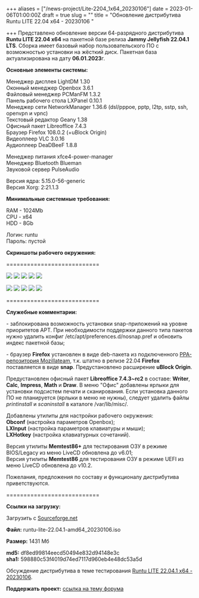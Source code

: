 +++
aliases = ["/news-project/Lite-2204_1x64_20230106"]
date = 2023-01-06T01:00:00Z
draft = true
slug = ""
title = "Обновление дистрибутива Runtu LITE 22.04 х64 - 20230106 "

+++
Представлено обновление версии 64-разрядного дистрибутива **Runtu LITE 22.04 х64** на пакетной базе релиза **Jammy Jellyfish 22.04.1 LTS**. Сборка имеет базовый набор пользовательского ПО с возможностью установки на жёсткий диск. Пакетная база актуализирована на дату **06.01.2023**г.

<!--more-->

**Основные элементы системы:**  
  
Менеджер дисплея LightDM 1.30  
Оконный менеджер Openbox 3.6.1  
Файловый менеджер PCManFM 1.3.2  
Панель рабочего стола LXPanel 0.10.1  
Менеджер сети NetworkManager 1.36.6 (dsl/pppoe, pptp, l2tp, sstp, ssh, openvpn и vpnc)  
Текстовый редактор Geany 1.38  
Офисный пакет Libreoffice 7.4.3  
Браузер Firefox 108.0.2 (+uBlock Origin)  
Видеоплеер VLC 3.0.16  
Аудиоплеер DeaDBeeF 1.8.8  
  
Менеджер питания xfce4-power-manager  
Менеджер Bluetooth Blueman  
Звуковой сервер PulseAudio  
  
Версия ядра: 5.15.0-56-generic  
Версия Xorg: 2:21.1.3  
   
  
 **Минимальные системные требования:**  
  
RAM - 1024Mb  
CPU - x64  
HDD - 8Gb  
  
Логин: runtu  
Пароль: пустой  
  
  
 **Скриншоты рабочего окружения:**  
  
===========================  
  
[![](https://i.ibb.co/Lz44RS4/BIOS-Syslinux-1.png)](https://ibb.co/Lz44RS4) [![](https://i.ibb.co/pWzWhj0/EFI-GRUB-1.png)](https://ibb.co/pWzWhj0) [![](https://i.ibb.co/BL4KPq6/Screen-FM.png)](https://ibb.co/BL4KPq6) [![](https://i.ibb.co/2SjBt4h/Menu-Office.png)](https://ibb.co/2SjBt4h) [![](https://i.ibb.co/Jtxw2LG/Menu-System-about.png)](https://ibb.co/Jtxw2LG)  
  
  
[![](https://i.ibb.co/Rc3Y66f/Menu-Generic-gdmap.png)](https://ibb.co/Rc3Y66f) [![](https://i.ibb.co/qRpxwZt/Menu-Gfaph-whdd.png)](https://ibb.co/qRpxwZt) [![](https://i.ibb.co/v1q2Twz/Menu-Internet-gdu.png)](https://ibb.co/v1q2Twz) [![](https://i.ibb.co/HhBnZ9D/Menu-Params.png)](https://ibb.co/HhBnZ9D) [![](https://i.ibb.co/fxHgsGb/Menu-AV-vino.png)](https://ibb.co/fxHgsGb)  
  
===========================  
  
 **Служебные комментарии:**  
  
\- заблокирована возможность установки snap-приложений на уровне приоритетов APT. При необходимости поддержки данного типа пакетов нужно удалить конфиг /etc/apt/preferences.d/nosnap.pref и обновить индекс пакетной базы;  
  
\- браузер **Firefox** установлен в виде deb-пакета из подключенного [PPA-репозитория Mozillateam](https://launchpad.net/\~mozillateam/+archive/ubuntu/ppa), т.к. штатно в релизе 22.04 **Firefox** поставляется в виде **snap**. Предустановлено расширение **uBlock Origin**.  
  
Предустановлен офисный пакет **Libreoffice 7.4.3\~rc2** в составе: **Writer**, **Calc**, **Impress**, **Math** и **Draw**. В меню "Офис" добавлены ярлыки для установки подсистем печати и сканирования. Если установка данного ПО не планируется (ярлыки в меню не нужны), следует удалить файлы _printinstall_ и _scaninstall_ в каталоге /var/lib/misc/.  
  
Добавлены утилиты для настройки рабочего окружения:   
**Obconf** (настройка параметров Openbox);  
**LXInput** (настройка параметров клавиатуры и мыши);  
**LXHotkey** (настройка клавиатурных сочетаний).  
  
Версия утилиты **Memtest86+** для тестирования ОЗУ в режиме BIOS/Legacy из меню LiveCD обновлена до v6.01;  
Версия утилиты **Memtest86** для тестирования ОЗУ в режиме UEFI из меню LiveCD обновлена до v10.2.  
  
Пожелания, предложения по составу и функционалу дистрибутива приветствуются.  
  
===========================  
  
 **Ссылки на загрузку:**  
  
Загрузить с [Sourceforge.net](https://sourceforge.net/projects/runtu/files/runtu%2022.04/LITE/runtu-lite-22.04.1-amd64_20230106.iso/download)  
  
**Файл:** runtu-lite-22.04.1-amd64_20230106.iso  
  
**Размер:** 1431 Мб  
  
  
**md5:** df8ed99814eecd50494e832d94148e3c  
**sha1:** 598880c53f4019d74ed7117d960eb4e48dc53a5d

Обсуждение дистрибутива в теме тестирования [Runtu LITE 22.04.1 x64 - 20230106](https://forum.runtu.org/index.php/topic,8622.0.html).

**Поддержать проект:** [ссылка на тему форума](http://forum.runtu.org/index.php/topic,188.0.html)